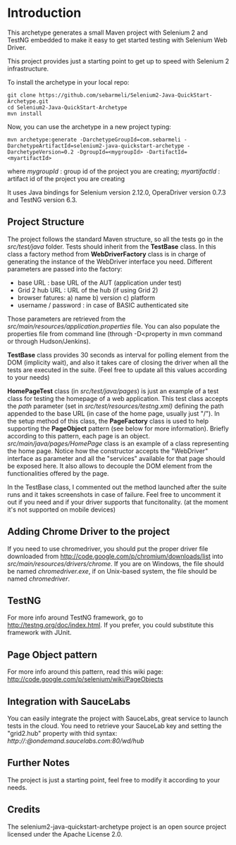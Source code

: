 Introduction
============

This archetype generates a small Maven project with Selenium 2 and TestNG embedded to make it easy to get started testing with Selenium Web Driver.

This project provides just a starting point to get up to speed with Selenium 2 infrastructure.

To install the archetype in your local repo:

	git clone https://github.com/sebarmeli/Selenium2-Java-QuickStart-Archetype.git
	cd Selenium2-Java-QuickStart-Archetype
	mvn install

Now, you can use the archetype in a new project typing:

    mvn archetype:generate -DarchetypeGroupId=com.sebarmeli -DarchetypeArtifactId=selenium2-java-quickstart-archetype -DarchetypeVersion=0.2 -DgroupId=<mygroupId> -DartifactId=<myartifactId>
    						 
where *mygroupId* : group id of the project you are creating; *myartifactId* : artifact id of the project you are creating

It uses Java bindings for Selenium version 2.12.0, OperaDriver version 0.7.3 and TestNG version 6.3.


Project Structure
-----------------------------------

The project follows the standard Maven structure, so all the tests go in the *src/test/java* folder.  Tests should inherit from the **TestBase** class. In this class a factory method
from **WebDriverFactory** class is in charge of generating the instance of the WebDriver interface you need. Different parameters are passed into the factory:

* base URL : base URL of the AUT (application under test)
* Grid 2 hub URL :  URL of the hub (if using Grid 2)
* browser fatures: a) name b) version c) platform
* username / password : in case of BASIC authenticated site

Those parameters are retrieved from the *src/main/resources/application.properties* file. You can also populate the properties file from command line (through -D<property in mvn command or through
Hudson/Jenkins).

**TestBase** class provides 30 seconds as interval for polling element from the DOM (implicity wait), and also it takes care of closing the driver when all the tests are executed in the suite. 
(Feel free to update all this values according to your needs)

**HomePageTest** class (in *src/test/java/pages*) is just an example of a test class for testing the homepage of a web application. This test class accepts the *path* parameter
 (set in *src/test/resources/testng.xml)* defining the path appended to the base URL (in case of the home page, usually just "/"). In the setup method of this class, the **PageFactory** class is used
 to help supporting the **PageObject** pattern (see below for more information). Briefly according to this pattern, each page is an object. *src/main/java/pages/HomePage* class is an example of 
 a class representing the home page. Notice how the constructor accepts the "WebDriver" interface as parameter and all the "services" available for that page should be exposed here. It also allows to
 decouple the DOM element from the functionalities offered by the page.
 
 
In the TestBase class, I commented out the method launched after the suite runs and it takes screenshots in case of failure. Feel free to uncomment it out if you need and if your driver supports that
funcitonality. (at the moment it's not supported on mobile devices)


Adding Chrome Driver to the project
-----------------------------------

If you need to use chromedriver, you should put the proper driver file downloaded from http://code.google.com/p/chromium/downloads/list into *src/main/resources/drivers/chrome*. If you are on Windows, the file should be named *chromedriver.exe*,
if on Unix-based system, the file should be named *chromedriver*.


TestNG
------
For more info around TestNG framework, go to http://testng.org/doc/index.html. If you prefer, you could substitute this framework with JUnit.


Page Object pattern
-------------------
For more info around this pattern, read this wiki page: http://code.google.com/p/selenium/wiki/PageObjects


Integration with SauceLabs
-------------------
You can easily integrate the project with SauceLabs, great service to launch tests in the cloud. You need to retrieve your SauceLab key and setting the "grid2.hub" property with thid syntax:
*http://<username>:<token>@ondemand.saucelabs.com:80/wd/hub* 

Further Notes
-------
The project is just a starting point, feel free to modify it according to your needs. 

Credits
-------
The selenium2-java-quickstart-archetype project is an open source project licensed under the Apache License 2.0.